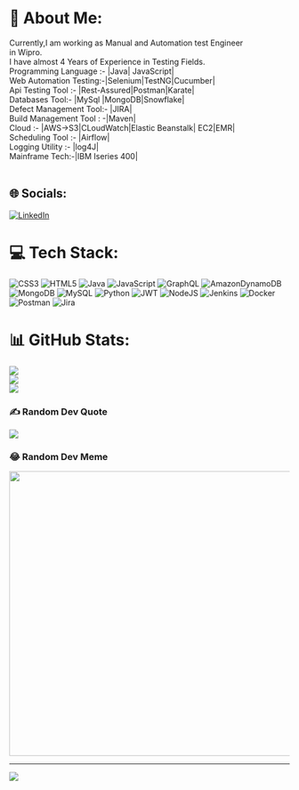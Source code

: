 # 💫 About Me:
Currently,I  am working as Manual and Automation test Engineer<br>in Wipro.<br>I have almost 4 Years of Experience in Testing Fields.<br>Programming Language :- |Java| JavaScript|<br>Web Automation Testing:-|Selenium|TestNG|Cucumber|<br>Api Testing Tool :- |Rest-Assured|Postman|Karate|<br>Databases Tool:-  |MySql |MongoDB|Snowflake|<br>Defect Management Tool:- |JIRA|<br>Build Management Tool : -|Maven|<br>Cloud :-  |AWS->S3|CLoudWatch|Elastic Beanstalk| EC2|EMR|<br>Scheduling Tool :- |Airflow|<br>Logging Utility :- |log4J|<br>Mainframe Tech:-|IBM Iseries 400|<br><br>


## 🌐 Socials:
[![LinkedIn](https://img.shields.io/badge/LinkedIn-%230077B5.svg?logo=linkedin&logoColor=white)](https://linkedin.com/in/https://www.linkedin.com/in/vikash-kumar-67b55513b/) 

# 💻 Tech Stack:
![CSS3](https://img.shields.io/badge/css3-%231572B6.svg?style=for-the-badge&logo=css3&logoColor=white) ![HTML5](https://img.shields.io/badge/html5-%23E34F26.svg?style=for-the-badge&logo=html5&logoColor=white) ![Java](https://img.shields.io/badge/java-%23ED8B00.svg?style=for-the-badge&logo=java&logoColor=white) ![JavaScript](https://img.shields.io/badge/javascript-%23323330.svg?style=for-the-badge&logo=javascript&logoColor=%23F7DF1E) ![GraphQL](https://img.shields.io/badge/-GraphQL-E10098?style=for-the-badge&logo=graphql&logoColor=white) ![AmazonDynamoDB](https://img.shields.io/badge/Amazon%20DynamoDB-4053D6?style=for-the-badge&logo=Amazon%20DynamoDB&logoColor=white) ![MongoDB](https://img.shields.io/badge/MongoDB-%234ea94b.svg?style=for-the-badge&logo=mongodb&logoColor=white) ![MySQL](https://img.shields.io/badge/mysql-%2300f.svg?style=for-the-badge&logo=mysql&logoColor=white) ![Python](https://img.shields.io/badge/python-3670A0?style=for-the-badge&logo=python&logoColor=ffdd54) ![JWT](https://img.shields.io/badge/JWT-black?style=for-the-badge&logo=JSON%20web%20tokens) ![NodeJS](https://img.shields.io/badge/node.js-6DA55F?style=for-the-badge&logo=node.js&logoColor=white) ![Jenkins](https://img.shields.io/badge/jenkins-%232C5263.svg?style=for-the-badge&logo=jenkins&logoColor=white) ![Docker](https://img.shields.io/badge/docker-%230db7ed.svg?style=for-the-badge&logo=docker&logoColor=white) ![Postman](https://img.shields.io/badge/Postman-FF6C37?style=for-the-badge&logo=postman&logoColor=white) ![Jira](https://img.shields.io/badge/jira-%230A0FFF.svg?style=for-the-badge&logo=jira&logoColor=white)
# 📊 GitHub Stats:
![](https://github-readme-stats.vercel.app/api?username=Vikash007-123&theme=radical&hide_border=true&include_all_commits=true&count_private=false)<br/>
![](https://github-readme-streak-stats.herokuapp.com/?user=Vikash007-123&theme=radical&hide_border=true)<br/>
![](https://github-readme-stats.vercel.app/api/top-langs/?username=Vikash007-123&theme=radical&hide_border=true&include_all_commits=true&count_private=false&layout=compact)

### ✍️ Random Dev Quote
![](https://quotes-github-readme.vercel.app/api?type=horizontal&theme=radical)

### 😂 Random Dev Meme
<img src="https://random-memer.herokuapp.com/" width="512px"/>

---
[![](https://visitcount.itsvg.in/api?id=Vikash007-123&icon=0&color=0)](https://visitcount.itsvg.in)

<!-- Proudly created with GPRM ( https://gprm.itsvg.in ) -->

